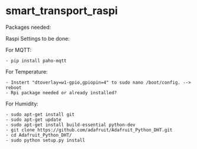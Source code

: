 # smart_transport_raspi

Packages needed:

Raspi Settings to be done:
  
  For MQTT:
  
    - pip install paho-mqtt
  
  For Temperature:
  
    - Instert "dtoverlay=w1-gpio,gpiopin=4" to sudo nano /boot/config. --> reboot
    - Rpi package needed or already installed? 
    
  For Humidity:
  
    - sudo apt-get install git
    - sudo apt-get update
    - sudo apt-get install build-essential python-dev
    - git clone https://github.com/adafruit/Adafruit_Python_DHT.git
    - cd Adafruit_Python_DHT/
    - sudo python setup.py install
    
